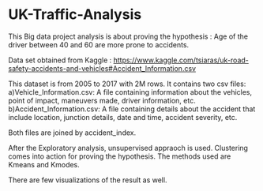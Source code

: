 # UK-Traffic-Analysis
This Big data project analysis is about proving the hypothesis : Age of the driver between 40 and 60 are more prone to accidents.

Data set obtained from Kaggle : https://www.kaggle.com/tsiaras/uk-road-safety-accidents-and-vehicles#Accident_Information.csv

This dataset is from 2005 to 2017 with 2M rows. It contains two csv files:
a)Vehicle_Information.csv: A file containing information about the vehicles,  point of impact, maneuvers made, driver information, etc.
b)Accident_Information.csv: A file containing details about the accident that include location, junction details, date and time, accident severity, etc. 

Both files are joined by accident_index.

After the Exploratory analysis, unsupervised appraoch is used. Clustering comes into action for proving the hypothesis. The methods used are Kmeans and Kmodes.

There are few visualizations of the result as well.

